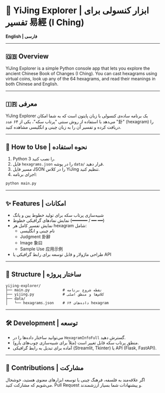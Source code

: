 # 🧿 YiJing Explorer | ابزار کنسولی برای تفسیر 易經 (I Ching)

**English | فارسی**

---

## 🇬🇧 Overview

YiJing Explorer is a simple Python console app that lets you explore the ancient Chinese Book of Changes (I Ching). You can cast hexagrams using virtual coins, look up any of the 64 hexagrams, and read their meanings in both Chinese and English.

---

## 🇮🇷 معرفی

YiJing Explorer یک برنامه ساده‌ی کنسولی با زبان پایتون است که به شما امکان می‌دهد با استفاده از روش سنتی "پرتاب سکه"، یکی از ۶۴‌ عدد‌ "卦" (hexagram) را دریافت کرده و تفسیر آن را به زبان چینی و انگلیسی مشاهده کنید.

---

## 🔧 How to Use | نحوه استفاده

1. Python 3 را نصب کنید.
2. فایل `hexagrams.json` را در پوشه `data/` قرار دهید.
3. مسیر فایل JSON را در کلاس YiJing تنظیم کنید.
4. اجرای برنامه:
```bash
python main.py
```

---

## ✨ Features | امکانات

- شبیه‌سازی پرتاب سکه برای تولید خطوط یین و یانگ
- نمایش نمادهای گرافیکی خطوط (━━━━━━ / ━━  ━━)
- نمایش تفسیر کامل هر hexagram شامل:
  - نام چینی و انگلیسی
  - Judgment 卦辭
  - Image 象曰
  - Sample Use 应用示例
- طراحی ماژولار و قابل توسعه برای رابط گرافیکی یا API

---

## 📁 Structure | ساختار پروژه

```
yijing-explorer/
├── main.py               # نقطه شروع برنامه
├── yijing.py             # کلاس‌ها و منطق اصلی
├── data/
│   └── hexagrams.json    # داده‌های ۶۴ hexagram
```

---

## 🛠 Development | توسعه

- می‌توانید ساختار داده‌ها را در `HexagramInfoFull` گسترش دهید.
- منطق پرتاب سکه قابل تغییر است (مثلاً برای شبیه‌سازی چوب‌های یارو).
- آماده برای تبدیل به رابط گرافیکی (Streamlit, Tkinter) یا API (Flask, FastAPI).

---

## 🤝 Contributions | مشارکت

اگر علاقه‌مند به فلسفه، فرهنگ چینی یا توسعه ابزارهای معنوی هستید، خوشحال می‌شویم که مشارکت کنید. Pull Request و پیشنهادات شما بسیار ارزشمندند.
